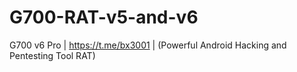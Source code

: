 # G700-RAT-v5-and-v6
G700 v6 Pro | https://t.me/bx3001 | (Powerful Android Hacking and Pentesting Tool RAT)
